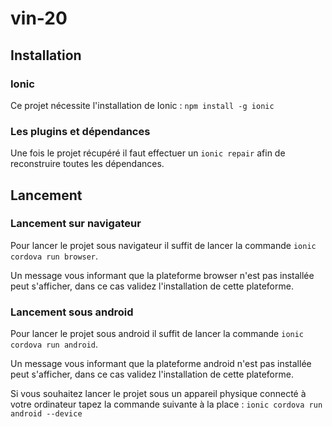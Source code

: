 # vin-20

## Installation


### Ionic

Ce projet nécessite l'installation de Ionic :
`npm install -g ionic`

### Les plugins et dépendances

Une fois le projet récupéré il faut effectuer un `ionic repair` afin de reconstruire toutes les dépendances.

## Lancement

### Lancement sur navigateur

Pour lancer le projet sous navigateur il suffit de lancer la commande `ionic cordova run browser`.

Un message vous informant que la plateforme browser n'est pas installée peut s'afficher, dans ce cas validez l'installation de cette plateforme.


### Lancement sous android

Pour lancer le projet sous android il suffit de lancer la commande `ionic cordova run android`.

Un message vous informant que la plateforme android n'est pas installée peut s'afficher, dans ce cas validez l'installation de cette plateforme.

Si vous souhaitez lancer le projet sous un appareil physique connecté à votre ordinateur tapez la commande suivante à la place : `ionic cordova run android --device`
